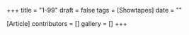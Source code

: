 +++
title = "1-99"
draft = false
tags = [Showtapes]
date = ""

[Article]
contributors = []
gallery = []
+++